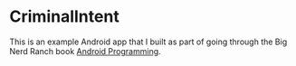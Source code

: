 # CriminalIntent

This is an example Android app that I built as part of going through the Big Nerd Ranch book [Android Programming](https://www.amazon.com/Android-Programming-Ranch-Guide-Guides/dp/0134706056/ref=sr_1_1).
